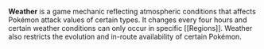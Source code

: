 **Weather** is a game mechanic reflecting atmospheric conditions that affects Pokémon attack values of certain types. It changes every four hours and certain weather conditions can only occur in specific [[Regions]]. Weather also restricts the evolution and in-route availability of certain Pokémon.